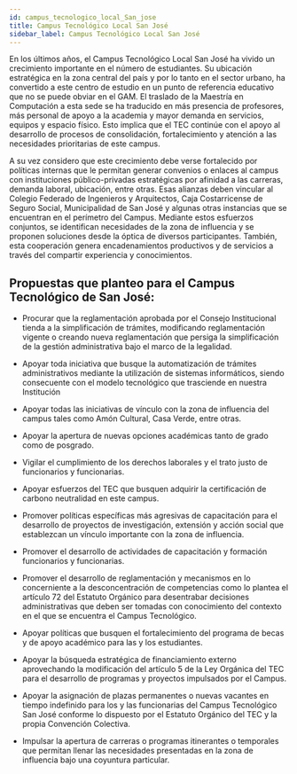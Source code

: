 ```yaml
---
id: campus_tecnologico_local_San_jose
title: Campus Tecnológico Local San José 
sidebar_label: Campus Tecnológico Local San José 
---
```

En los últimos años, el Campus Tecnológico Local San José ha vivido un crecimiento importante en el número de estudiantes. Su ubicación estratégica en la zona central del país y por lo tanto en el sector urbano, ha convertido a este centro de estudio en un punto de referencia educativo que no se puede obviar en el GAM. El traslado de la Maestría en Computación a esta sede se ha traducido en más presencia de profesores, más personal de apoyo a la academia y mayor demanda en servicios, equipos y espacio físico. Esto implica que el TEC continúe con el apoyo al desarrollo de procesos de consolidación, fortalecimiento y atención a las necesidades prioritarias de este campus. 

A su vez considero que este crecimiento debe verse fortalecido por políticas internas que le permitan generar convenios o enlaces al campus con instituciones público-privadas estratégicas por afinidad a las carreras, demanda laboral, ubicación, entre otras. Esas alianzas deben vincular al Colegio Federado de Ingenieros y Arquitectos, Caja Costarricense de Seguro Social, Municipalidad de San José y algunas otras instancias que se encuentran en el perímetro del Campus. Mediante estos esfuerzos conjuntos, se identifican necesidades de la zona de influencia y se proponen soluciones desde la óptica de diversos participantes. También, esta cooperación genera encadenamientos productivos y de servicios a través del compartir experiencia y conocimientos.   

## Propuestas que planteo para el Campus Tecnológico de San José:
- Procurar que la reglamentación aprobada por el Consejo Institucional tienda a la simplificación de trámites, modificando reglamentación vigente o creando nueva reglamentación que persiga la simplificación de la gestión administrativa bajo el marco de la legalidad.   

- Apoyar toda iniciativa que busque la automatización de trámites administrativos mediante la utilización de sistemas informáticos, siendo consecuente con el modelo tecnológico que trasciende en nuestra Institución 

- Apoyar todas las iniciativas de vínculo con la zona de influencia del campus tales como Amón Cultural, Casa Verde, entre otras.

- Apoyar la apertura de nuevas opciones académicas tanto de grado como de posgrado.

- Vigilar el cumplimiento de los derechos laborales y el trato justo de funcionarios y funcionarias.

- Apoyar esfuerzos del TEC que busquen adquirir la certificación de carbono neutralidad en este campus.

- Promover políticas específicas más agresivas de capacitación para el desarrollo de proyectos de investigación, extensión y acción social que establezcan un vínculo importante con la zona de influencia.

- Promover el desarrollo de actividades de capacitación y formación funcionarios y funcionarias.

- Promover el desarrollo de reglamentación y mecanismos en lo concerniente a la desconcentración de competencias como lo plantea el artículo 72 del Estatuto Orgánico para desentrabar decisiones administrativas que deben ser tomadas con conocimiento del contexto en el que se encuentra el Campus Tecnológico.

- Apoyar políticas que busquen el fortalecimiento del programa de becas y de apoyo académico para las y los estudiantes.

- Apoyar la búsqueda estratégica de financiamiento externo aprovechando la modificación del artículo 5 de la Ley Orgánica del TEC para el desarrollo de programas y proyectos impulsados por el Campus.

- Apoyar la asignación de plazas permanentes o nuevas vacantes en tiempo indefinido para los y las funcionarias del Campus Tecnológico San José conforme lo dispuesto por el Estatuto Orgánico del TEC y la propia Convención Colectiva.

- Impulsar la apertura de carreras o programas itinerantes o temporales que permitan llenar las necesidades presentadas en la zona de influencia bajo una coyuntura particular.
